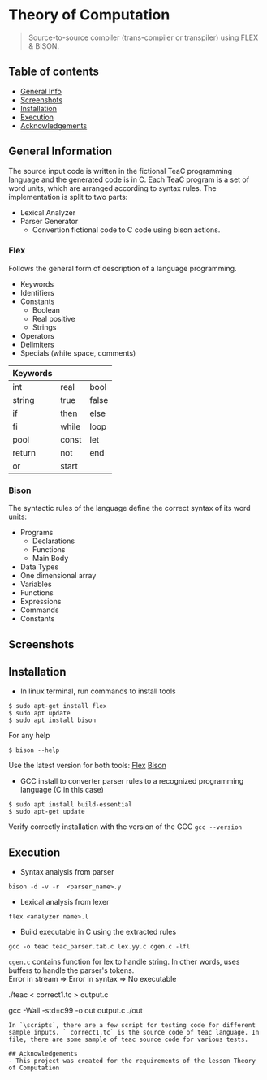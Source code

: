 # Theory of Computation
> Source-to-source compiler (trans-compiler or transpiler) using FLEX & BISON.
## Table of contents
* [General Info](#general-information)
* [Screenshots](#screenshots)
* [Installation](#installation)
* [Execution](#exec)
* [Acknowledgements](#acknowledgements)

## General Information
The source input code is written in the fictional TeaC programming language and the generated code
is in C. Each TeaC program is a set of word units, which are arranged according to syntax rules.
The implementation is split to two parts:
* Lexical Analyzer
* Parser Generator
  * Convertion fictional code to C code using bison actions.   

### Flex
Follows the general form of description of a language programming.
* Keywords
* Identifiers
* Constants
    * Boolean
    * Real positive
    * Strings
* Operators
* Delimiters
* Specials (white space, comments)


| Keywords |     |  |
| ------------- | ------------- | ------------  |
| int  | real  | bool  |
| string  | true| false  |
| if  | then  | else  |
| fi  | while  | loop |
| pool  | const  | let  |
| return  | not  | end  |
| or  | start  |   |

### Bison
The syntactic rules of the language define the correct syntax of its word units:
* Programs
    * Declarations
    * Functions
    * Main Body 
* Data Types
* One dimensional array
* Variables
* Functions
* Expressions
* Commands
* Constants



## Screenshots

## Installation
* In linux terminal, run commands to install tools
```
$ sudo apt-get install flex
$ sudo apt update
$ sudo apt install bison
```


For any help 
```
$ bison --help
```
Use the latest version for both tools: 
[Flex](https://github.com/westes/flex) <t>
[Bison](https://github.com/akimd/bison)

* GCC install to converter parser rules to a recognized programming language (C in this case)
```
$ sudo apt install build-essential
$ sudo apt-get update
```
Verify correctly installation with the version of the GCC
```gcc --version```

## Execution
* Syntax analysis from parser
```
bison -d -v -r  <parser_name>.y
```
* Lexical analysis from lexer
```
flex <analyzer name>.l
```
* Build executable in C using the extracted rules
```
gcc -o teac teac_parser.tab.c lex.yy.c cgen.c -lfl
```
```cgen.c``` contains function for lex to handle string. In other words, uses buffers to handle the parser's tokens. <br>
Error in stream => Error in syntax => No executable <br>



./teac < correct1.tc > output.c

gcc -Wall -std=c99 -o out output.c
./out
```
In `\scripts`, there are a few script for testing code for different sample inputs. ` correct1.tc` is the source code of teac language. In file, there are some sample of teac source code for various tests.

## Acknowledgements
- This project was created for the requirements of the lesson Theory of Computation

